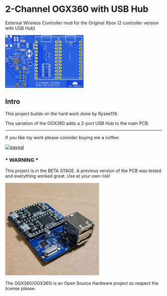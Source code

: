 # 2-Channel OGX360 with USB Hub
External Wireless Controller mod for the Original Xbox (2 controller version with USB Hub)

<img src="./Images/PCB.jpg" width="50%"/> 

## Intro
This project builds on the hard work done by Ryzee119.  

This variation of the OGX360 adds a 2-port USB Hub to the main PCB.

----------

If you like my work please consider buying me a coffee:

[![paypal](https://img.shields.io/badge/Donate-PayPal-green.svg)](https://www.paypal.com/donate?hosted_button_id=CLXCUTHK6YQQQ)<br>


### * WARNING *
This project is in the BETA STAGE.  A previous version of the PCB was tested and everything worked great.  Use at your own risk!

<img src="./Images/2-port ogx360 with 2-port USB Hub.jpg" width="60%"/> 

The OGX360/OGX360i is an Open Source Hardware project so respect the license please.
